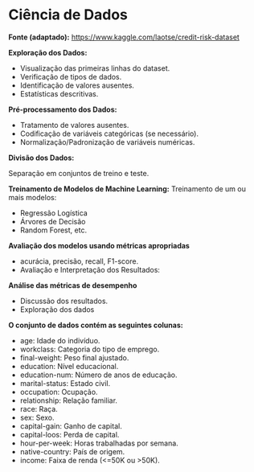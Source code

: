 # Ciência de Dados

**Fonte (adaptado):** https://www.kaggle.com/laotse/credit-risk-dataset


**Exploração dos Dados:**

* Visualização das primeiras linhas do dataset.
* Verificação de tipos de dados.
* Identificação de valores ausentes.
* Estatísticas descritivas.


**Pré-processamento dos Dados:**

* Tratamento de valores ausentes.
* Codificação de variáveis categóricas (se necessário).
* Normalização/Padronização de variáveis numéricas.


**Divisão dos Dados:**

Separação em conjuntos de treino e teste.


**Treinamento de Modelos de Machine Learning:**
Treinamento de um ou mais modelos:
* Regressão Logística
* Árvores de Decisão
* Random Forest, etc.


**Avaliação dos modelos usando métricas apropriadas**

* acurácia, precisão, recall, F1-score.
* Avaliação e Interpretação dos Resultados:


**Análise das métricas de desempenho**
* Discussão dos resultados.
* Exploração dos dados



**O conjunto de dados contém as seguintes colunas:**
* age: Idade do indivíduo.
* workclass: Categoria do tipo de emprego.
* final-weight: Peso final ajustado.
* education: Nível educacional.
* education-num: Número de anos de educação.
* marital-status: Estado civil.
* occupation: Ocupação.
* relationship: Relação familiar.
* race: Raça.
* sex: Sexo.
* capital-gain: Ganho de capital.
* capital-loos: Perda de capital.
* hour-per-week: Horas trabalhadas por semana.
* native-country: País de origem.
* income: Faixa de renda (<=50K ou >50K).

